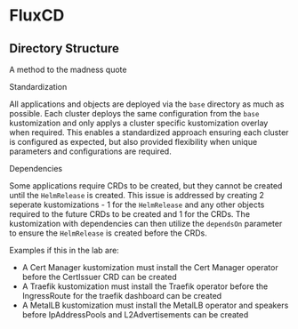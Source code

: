 # FluxCD

## Directory Structure

A method to the madness quote

Standardization

All applications and objects are deployed via the `base` directory as much as possible. Each cluster deploys the same configuration from the `base` kustomization and only applys a cluster specific kustomization overlay when required. This enables a standardized approach ensuring each cluster is configured as expected, but also provided flexibility when unique parameters and configurations are required. 

Dependencies

Some applications require CRDs to be created, but they cannot be created until the `HelmRelease` is created. This issue is addressed by creating 2 seperate kustomizations - 1 for the `HelmRelease` and any other objects required to the future CRDs to be created and 1 for the CRDs. The kustomization with dependencies can then utilize the `dependsOn` parameter to ensure the `HelmRelease` is created before the CRDs.

Examples if this in the lab are:

- A Cert Manager kustomization must install the Cert Manager operator before the CertIssuer CRD can be created
- A Traefik kustomization must install the Traefik operator before the IngressRoute for the traefik dashboard can be created
- A MetalLB kustomization must install the MetalLB operator and speakers before IpAddressPools and L2Advertisements can be created
